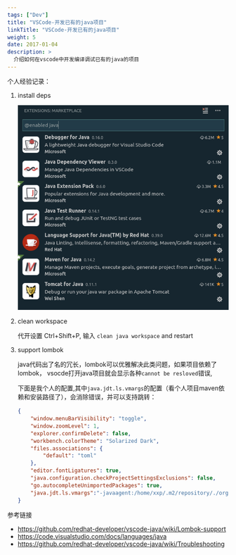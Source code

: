 ```yaml
---
tags: ["Dev"]
title: "VSCode-开发已有的java项目"
linkTitle: "VSCode-开发已有的java项目"
weight: 5
date: 2017-01-04
description: >
  介绍如何在vscode中开发编译调试已有的java的项目
---
```


个人经验记录：

1. install deps

    ![](/vscode-java.png)

2. clean workspace 

    代开设置 Ctrl+Shift+P, 输入 ``clean java workspace`` and restart

3. support lombok

    java代码出了名的冗长，lombok可以优雅解决此类问题，如果项目依赖了lombok， vsocde打开java项目就会显示各种``cannot be resloved``错误,

    下面是我个人的配置,其中``java.jdt.ls.vmargs``的配置（看个人项目maven依赖和安装路径了），会消除错误，并可以支持跳转：
    ```json
    {
        "window.menuBarVisibility": "toggle",
        "window.zoomLevel": 1,
        "explorer.confirmDelete": false,
        "workbench.colorTheme": "Solarized Dark",
        "files.associations": {
            "default": "toml"
        },
        "editor.fontLigatures": true,
        "java.configuration.checkProjectSettingsExclusions": false,
        "go.autocompleteUnimportedPackages": true,
        "java.jdt.ls.vmargs":"-javaagent:/home/xxp/.m2/repository/./org/projectlombok/lombok/1.16.20/lombok-1.16.20.jar -Xbootclasspath/a:/home/xxp/.m2/repository/./org/projectlombok/lombok/1.16.20/lombok-1.16.20.jar"
    }
    ```

参考链接

- https://github.com/redhat-developer/vscode-java/wiki/Lombok-support
- https://code.visualstudio.com/docs/languages/java
- https://github.com/redhat-developer/vscode-java/wiki/Troubleshooting